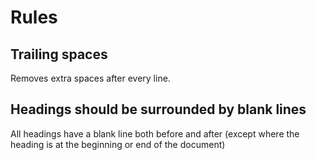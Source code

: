 # Rules

## Trailing spaces

Removes extra spaces after every line.

## Headings should be surrounded by blank lines

All headings have a blank line both before and after (except where the heading is at the beginning or end of the document)
